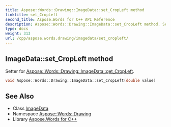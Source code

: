 ```yaml
---
title: Aspose::Words::Drawing::ImageData::set_CropLeft method
linktitle: set_CropLeft
second_title: Aspose.Words for C++ API Reference
description: Aspose::Words::Drawing::ImageData::set_CropLeft method. Setter for Aspose::Words::Drawing::ImageData::get_CropLeft in C++.
type: docs
weight: 313
url: /cpp/aspose.words.drawing/imagedata/set_cropleft/
---
```

## ImageData::set_CropLeft method


Setter for [Aspose::Words::Drawing::ImageData::get_CropLeft](../get_cropleft/).

```cpp
void Aspose::Words::Drawing::ImageData::set_CropLeft(double value)
```

## See Also

* Class [ImageData](../)
* Namespace [Aspose::Words::Drawing](../../)
* Library [Aspose.Words for C++](../../../)
